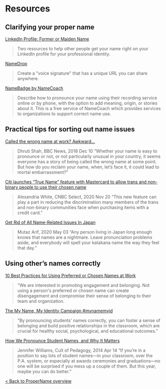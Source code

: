 # Resources

## Clarifying your proper name

[LinkedIn Profile: Former or Maiden Name](https://propername.makeitlegit.com/related-efforts/Former%20or%20Maiden%20Name%20on%20your%20profile)
> Two resources to help other people get your name right on your LinkedIn profile for your professional identity.

[NameDrop](https://namedrop.io/)
>Create a "voice signature" that has a unique URL you can share anywhere.

[NameBadge by NameCoach](https://www.name-coach.com/namebadge)
> Describe how to pronounce your name using their recording service online or by phone, with the option to add meaning, origin, or stories about it. This is a free service of NameCoach which provides services to organizations to support correct name use.


## Practical tips for sorting out name issues

[Called the wrong name at work? Awkward…](https://www.bbc.com/news/business-46362259)
> Dhruti Shah, BBC News, 2018 Dec 10
“Whether your name is easy to pronounce or not, or not particularly unusual in your country, it seems everyone has a story of being called the wrong name at some point. But how do you reclaim your name, when, let’s face it, it could lead to mortal embarrassment?”

[Citi launches “True Name” feature with Mastercard to allow trans and non-binary people to use their chosen name](https://www-cnbc-com.cdn.ampproject.org/c/s/www.cnbc.com/amp/select/citi-mastercard-launch-true-name-for-lgbtq-community/)
>Alexandria White, CNBC Select, 2020 Nov 20
“This new feature can play a part in reducing the discrimination many members of the trans and non-binary communities face when purchasing items with a credit card.”

[Get Rid of All Name-Related Issues In Japan](https://mutaz.blog/2020/05/get-rid-of-all-name-related-inconveniences-in-japan/)
> Mutaz Arif, 2020 May 03
“Any person living in Japan long enough knows that names are a nightmare. Leave pronunciation problems aside, and everybody will spell your katakana name the way they feel that day.”


## Using other’s names correctly

[10 Best Practices for Using Preferred or Chosen Names at Work](https://www.adp.com/spark/articles/2022/06/10-best-practices-for-using-preferred-or-chosen-names-at-work.aspx)
> "We are interested in promoting engagement and belonging. Not using a person's preferred or chosen name can create disengagement and compromise their sense of belonging to their team and organization.

[The My Name, My Identity Campaign #mynamemyid](https://www.mynamemyidentity.org/)
> “By pronouncing students’ names correctly, you can foster a sense of belonging and build positive relationships in the classroom, which are crucial for healthy social, psychological, and educational outcomes.”

[How We Pronounce Student Names, and Why It Matters](https://www.cultofpedagogy.com/gift-of-pronunciation/)
> Jennifer Williams, Cult of Pedagogy, 2014 Apr 14
“If you’re in a position to say lots of student names—in your classroom, over the P.A. system, or especially at awards ceremonies and graduations—no one will be surprised if you mess up a couple of them. But this year, maybe you can do better.”

[< Back to ProperName overview ](README.md)
